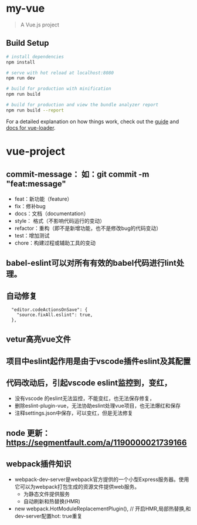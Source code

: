 # my-vue

> A Vue.js project

## Build Setup

``` bash
# install dependencies
npm install

# serve with hot reload at localhost:8080
npm run dev

# build for production with minification
npm run build

# build for production and view the bundle analyzer report
npm run build --report
```

For a detailed explanation on how things work, check out the [guide](http://vuejs-templates.github.io/webpack/) and [docs for vue-loader](http://vuejs.github.io/vue-loader).
# vue-project

## commit-message： 如：git commit -m "feat:message"
+ feat：新功能（feature）
+ fix：修补bug
+ docs：文档（documentation）
+ style： 格式（不影响代码运行的变动）
+ refactor：重构（即不是新增功能，也不是修改bug的代码变动）
+ test：增加测试
+ chore：构建过程或辅助工具的变动

## babel-eslint可以对所有有效的babel代码进行lint处理。

## 自动修复
```
  "editor.codeActionsOnSave": {
    "source.fixAll.eslint": true,
  },
```

## vetur高亮vue文件

## 项目中eslint起作用是由于vscode插件eslint及其配置
## 代码改动后，引起vscode eslint监控到，变红，
+ 没有vscode 的eslint无法监控，不能变红，也无法保存修复，
+ 删除eslint-plugin-vue，无法协助eslint处理vue项目，也无法爆红和保存
+ 注释settings.json中保存，可以变红，但是无法修复

## node 更新： https://segmentfault.com/a/1190000021739166




## webpack插件知识
+ webpack-dev-server是webpack官方提供的一个小型Express服务器。使用它可以为webpack打包生成的资源文件提供web服务。
  + 为静态文件提供服务
  + 自动刷新和热替换(HMR)
+ new webpack.HotModuleReplacementPlugin(), // 开启HMR,局部热替换,和dev-server配置hot: true重复
